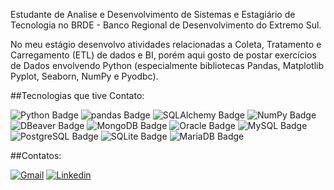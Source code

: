 Estudante de Analise e Desenvolvimento de Sistemas e Estagiário de Tecnologia no BRDE - Banco Regional de Desenvolvimento do Extremo Sul.

No meu estágio desenvolvo atividades relacionadas a Coleta, Tratamento e Carregamento (ETL) de dados e BI, porém aqui gosto de postar exercícios de Dados envolvendo Python (especialmente bibliotecas Pandas, Matplotlib Pyplot, Seaborn, NumPy e Pyodbc).

##Tecnologias que tive Contato:

![Python Badge](https://img.shields.io/badge/Python-3776AB?logo=python&logoColor=fff&style=flat-square) ![pandas Badge](https://img.shields.io/badge/pandas-150458?logo=pandas&logoColor=fff&style=flat-square) ![SQLAlchemy Badge](https://img.shields.io/badge/SQLAlchemy-D71F00?logo=sqlalchemy&logoColor=fff&style=flat-square) ![NumPy Badge](https://img.shields.io/badge/NumPy-013243?logo=numpy&logoColor=fff&style=flat-square) ![DBeaver Badge](https://img.shields.io/badge/DBeaver-382923?logo=dbeaver&logoColor=fff&style=flat-square) ![MongoDB Badge](https://img.shields.io/badge/MongoDB-47A248?logo=mongodb&logoColor=fff&style=flat-square) ![Oracle Badge](https://img.shields.io/badge/Oracle-F80000?logo=oracle&logoColor=fff&style=flat-square) ![MySQL Badge](https://img.shields.io/badge/MySQL-4479A1?logo=mysql&logoColor=fff&style=flat-square) ![PostgreSQL Badge](https://img.shields.io/badge/PostgreSQL-4169E1?logo=postgresql&logoColor=fff&style=flat-square) ![SQLite Badge](https://img.shields.io/badge/SQLite-003B57?logo=sqlite&logoColor=fff&style=flat-square) ![MariaDB Badge](https://img.shields.io/badge/MariaDB-003545?logo=mariadb&logoColor=fff&style=flat-square)

##Contatos:

[![Gmail](https://img.shields.io/badge/Gmail-D14836?style=for-the-badge&logo=gmail&logoColor=white)](miguelmzastrow@gmail.com) [![Linkedin](https://img.shields.io/badge/LinkedIn-0077B5?style=for-the-badge&logo=linkedin&logoColor=white)](https://www.linkedin.com/in/miguel-meirellesz)
